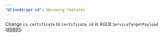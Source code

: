 ```yaml
---
"@linode/api-v4": Upcoming Features
---
```


Change `ca_certificate` to `certificate_id` in AGLB `ServiceTargetPayload` ([#9891](https://github.com/linode/manager/pull/9891))
